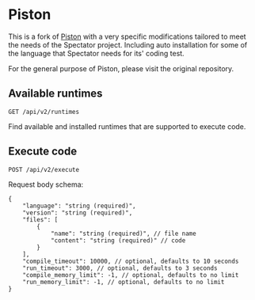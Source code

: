 # Piston

This is a fork of [Piston](https://github.com/engineer-man/piston) with a very specific modifications
tailored to meet the needs of the Spectator project. Including auto installation for some of the
language that Spectator needs for its' coding test.

For the general purpose of Piston, please visit the original repository.

## Available runtimes

`GET /api/v2/runtimes`

Find available and installed runtimes that are supported to execute code.

## Execute code

`POST /api/v2/execute`

Request body schema:
```json5
{
    "language": "string (required)",
    "version": "string (required)",
    "files": [
        {
            "name": "string (required)", // file name
            "content": "string (required)" // code
        }
    ],
    "compile_timeout": 10000, // optional, defaults to 10 seconds
    "run_timeout": 3000, // optional, defaults to 3 seconds
    "compile_memory_limit": -1, // optional, defaults to no limit
    "run_memory_limit": -1, // optional, defaults to no limit
}
```